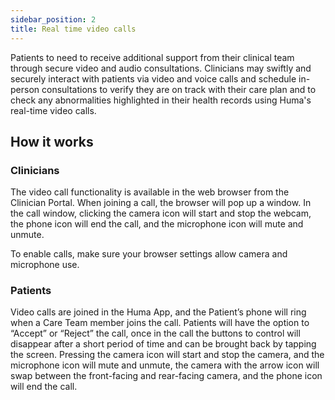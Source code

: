 ```yaml
---
sidebar_position: 2
title: Real time video calls
---
```


Patients to need to receive additional support from their clinical team through secure video and audio consultations. Clinicians may swiftly and securely interact with patients via video and voice calls and schedule in-person consultations to verify they are on track with their care plan and to check any abnormalities highlighted in their health records using Huma's real-time video calls.

## How it works

### Clinicians

The video call functionality is available in the web browser from the Clinician Portal. When joining a call, the browser will pop up a window. In the call window, clicking the camera icon will start and stop the webcam, the phone icon will end the call, and the microphone icon will mute and unmute.

To enable calls, make sure your browser settings allow camera and microphone use.

### Patients

Video calls are joined in the Huma App, and the Patient’s phone will ring when a Care Team member joins the call. Patients will have the option to “Accept” or “Reject” the call, once in the call the buttons to control will disappear after a short period of time and can be brought back by tapping the screen.
Pressing the camera icon will start and stop the camera, and the microphone icon will mute and unmute, the camera with the arrow icon will swap between the front-facing and rear-facing camera, and the phone icon will end the call.

